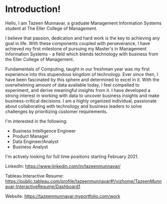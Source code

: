 # Introduction!

Hello, I am Tazeen Munnavar, a graduate Management Information Systems student at The Eller College of Management.

I believe that passion, dedication and hard work is the key to achieving any goal in life. With these components coupled with perseverance, I have achieved my first milestone of pursuing my Master's in Management Information Systems - a field which blends technology with business from the Eller College of Management.

Fundamentals of Computing, taught in our freshman year was my first experience into this stupendous kingdom of technology. Ever since then, I have been fascinated by this sphere and determined to excel in it. With the overwhelming amount of data available today, I feel compelled to experiment, and derive meaningful insights from it. I have developed a strong interest in working with data to uncover business insights and make business-critical decisions. I am a highly organized individual, passionate about collaborating with technology and business leaders to solve challenges by prioritizing customer requirements. 

I'm interested in the following:
- Business Intelligence Engineer
- Product Manager
- Data Engineer/Analyst
- Business Analyst

I'm actively looking for full time positions starting February 2021. 

LinkedIn: https://www.linkedin.com/in/tazeenmunnavar/

Tableau Interactive Resume: https://public.tableau.com/profile/tazeenmunnavar#!/vizhome/TazeenMunnavar-InteractiveResume/Dashboard1

Website: https://tazeenmunnavar.myportfolio.com/work


